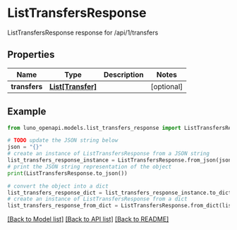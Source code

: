 # ListTransfersResponse

ListTransfersResponse response for /api/1/transfers

## Properties

Name | Type | Description | Notes
------------ | ------------- | ------------- | -------------
**transfers** | [**List[Transfer]**](Transfer.md) |  | [optional] 

## Example

```python
from luno_openapi.models.list_transfers_response import ListTransfersResponse

# TODO update the JSON string below
json = "{}"
# create an instance of ListTransfersResponse from a JSON string
list_transfers_response_instance = ListTransfersResponse.from_json(json)
# print the JSON string representation of the object
print(ListTransfersResponse.to_json())

# convert the object into a dict
list_transfers_response_dict = list_transfers_response_instance.to_dict()
# create an instance of ListTransfersResponse from a dict
list_transfers_response_from_dict = ListTransfersResponse.from_dict(list_transfers_response_dict)
```
[[Back to Model list]](../README.md#documentation-for-models) [[Back to API list]](../README.md#documentation-for-api-endpoints) [[Back to README]](../README.md)


